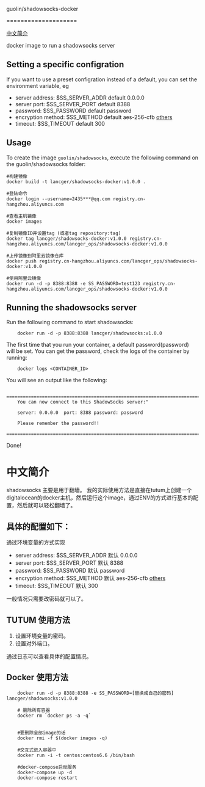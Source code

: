 guolin/shadowsocks-docker

====================

[中文简介](#中文简介)

docker image to run a shadowsocks server

Setting a specific configration
-------------------------------------------------

If you want to use a preset configration instead of a default, you can set 
the environment variable, eg

* server address: $SS_SERVER_ADDR  default 0.0.0.0
* server port: $SS_SERVER_PORT default 8388
* password: $SS_PASSWORD default password
* encryption method: $SS_METHOD default aes-256-cfb [others](https://github.com/shadowsocks/shadowsocks/wiki/Encryption)
* timeout: $SS_TIMEOUT default 300


Usage
-----

To create the image `guolin/shadowsocks`, execute the following command on the guolin/shadowsocks folder:

```
#构建镜像
docker build -t lancger/shadowsocks-docker:v1.0.0 .

#登陆命令
docker login --username=2435***@qq.com registry.cn-hangzhou.aliyuncs.com

#查看主机镜像
docker images

#复制镜像ID并设置tag (或者tag repository:tag)
docker tag lancger/shadowsocks-docker:v1.0.0 registry.cn-hangzhou.aliyuncs.com/lancger_ops/shadowsocks-docker:v1.0.0

#上传镜像到阿里云镜像仓库
docker push registry.cn-hangzhou.aliyuncs.com/lancger_ops/shadowsocks-docker:v1.0.0

#使用阿里云镜像
docker run -d -p 8388:8388 -e SS_PASSWORD=test123 registry.cn-hangzhou.aliyuncs.com/lancger_ops/shadowsocks-docker:v1.0.0
```
Running the shadowsocks server
--------------------------

Run the following command to start shadowsocks:

        docker run -d -p 8388:8388 lancger/shadowsocks:v1.0.0
        
        

The first time that you run your container, a default password(password) will be set. You can get the password, check the logs of the container by running:

        docker logs <CONTAINER_ID>

You will see an output like the following:

        ========================================================================
        You can now connect to this ShadowSocks server:"

        server: 0.0.0.0  port: 8388 password: password

        Please remember the password!!
        ========================================================================

Done!


中文简介
=========
shadowsocks 主要是用于翻墙。
我的实际使用方法是直接在tutum上创建一个digitalocean的docker主机，然后运行这个image，通过ENV的方式进行基本的配置，然后就可以轻松翻墙了。

具体的配置如下：
---------

通过环境变量的方式实现

* server address: $SS_SERVER_ADDR  默认 0.0.0.0
* server port: $SS_SERVER_PORT 默认 8388
* password: $SS_PASSWORD 默认 password
* encryption method: $SS_METHOD 默认 aes-256-cfb [others](https://github.com/shadowsocks/shadowsocks/wiki/Encryption)
* timeout: $SS_TIMEOUT 默认 300

一般情况只需要改密码就可以了。

TUTUM 使用方法
----------
1. 设置环境变量的密码。
2. 设置对外端口。

通过日志可以查看具体的配置情况。

Docker 使用方法
------

        docker run -d -p 8388:8388 -e SS_PASSWORD=[替换成自己的密码] lancger/shadowsocks:v1.0.0

        # 删除所有容器 
        docker rm `docker ps -a -q`


        #要删除全部image的话
        docker rmi -f $(docker images -q)

        #交互式进入容器中
        docker run -i -t centos:centos6.6 /bin/bash
        
        #docker-compose启动服务
        docker-compose up -d
        docker-compose restart

        



